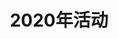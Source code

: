 ---
# Listing view
view: compact
title: 2020年活动

# Optional header image (relative to `assets/media/` folder).
banner:
  caption: ''
  image: ''
---